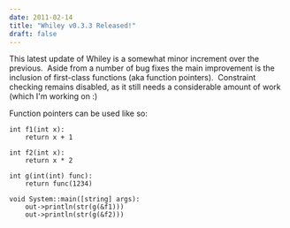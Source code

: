 ```yaml
---
date: 2011-02-14
title: "Whiley v0.3.3 Released!"
draft: false
---
```


This latest update of Whiley is a somewhat minor increment over the previous.  Aside from a number of bug fixes the main improvement is the inclusion of first-class functions (aka function pointers).  Constraint checking remains disabled, as it still needs a considerable amount of work (which I'm working on :)

Function pointers can be used like so:
```whiley
int f1(int x):
    return x + 1

int f2(int x):
    return x * 2

int g(int(int) func):
    return func(1234)
    
void System::main([string] args):
    out->println(str(g(&f1)))
    out->println(str(g(&f2)))
```
